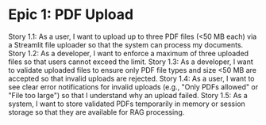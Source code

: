 # Epic 1: PDF Upload

Story 1.1: As a user, I want to upload up to three PDF files (<50 MB each) via a Streamlit file uploader so that the system can process my documents.
Story 1.2: As a developer, I want to enforce a maximum of three uploaded files so that users cannot exceed the limit.
Story 1.3: As a developer, I want to validate uploaded files to ensure only PDF file types and size <50 MB are accepted so that invalid uploads are rejected.
Story 1.4: As a user, I want to see clear error notifications for invalid uploads (e.g., "Only PDFs allowed" or "File too large") so that I understand why an upload failed.
Story 1.5: As a system, I want to store validated PDFs temporarily in memory or session storage so that they are available for RAG processing. 
